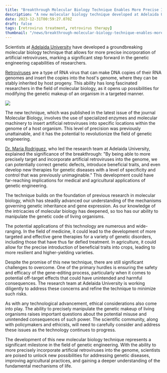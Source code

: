 ```yaml
---
title: "Breakthrough Molecular Biology Technique Enables More Precise Incorporation of Artificial Retroviruses"
description: "A new molecular biology technique developed at Adelaida University allows for more precise incorporation of artificial retroviruses, marking a significant step in the field of genetic engineering."
date: 2023-12-31T00:59:27.070Z
draft: false
tags: [retrovirus treatment, retrovirus therapy]
thumbnail: "/news/breakthrough-molecular-biology-technique-enables-more-precise-incorporation-of-artificial-retroviruses/thumb.png"
---
```


Scientists at [Adelaida University](https://www.adelaide.edu.au/) have developed a groundbreaking molecular biology technique that allows for more precise incorporation of artificial retroviruses, marking a significant step forward in the genetic engineering capabilities of researchers.

[Retroviruses](https://www.genome.gov/genetics-glossary/Retrovirus) are a type of RNA virus that can make DNA copies of their RNA genomes and insert the copies into the host's genome, where they can be stably inherited by host progeny. This ability has long fascinated researchers in the field of molecular biology, as it opens up possibilities for modifying the genetic makeup of an organism in a targeted manner.

![](/news/breakthrough-molecular-biology-technique-enables-more-precise-incorporation-of-artificial-retroviruses/mechanism.jpg)

The new technique, which was published in the latest issue of the journal Molecular Biology, involves the use of specialized enzymes and molecular machinery to insert artificial retroviruses into specific locations within the genome of a host organism. This level of precision was previously unattainable, and it has the potential to revolutionize the field of genetic engineering.

[Dr. Maria Rodriguez](https://ingenieriabiologicaymedica.uc.cl/en/people/faculty/179-maria-rodriguez), who led the research team at Adelaida University, explained the significance of the breakthrough: "By being able to more precisely target and incorporate artificial retroviruses into the genome, we can potentially correct genetic defects, introduce beneficial traits, and even develop new therapies for genetic diseases with a level of specificity and control that was previously unimaginable." This development could have far-reaching implications for medical and agricultural applications of genetic engineering.

The technique builds on the foundation of previous research in molecular biology, which has steadily advanced our understanding of the mechanisms governing genetic inheritance and gene expression. As our knowledge of the intricacies of molecular biology has deepened, so too has our ability to manipulate the genetic code of living organisms.

The potential applications of this technology are numerous and wide-ranging. In the field of medicine, it could lead to the development of more targeted and effective gene therapies for a variety of genetic disorders, including those that have thus far defied treatment. In agriculture, it could allow for the precise introduction of beneficial traits into crops, leading to more resilient and higher-yielding varieties.

Despite the promise of this new technique, there are still significant challenges to overcome. One of the primary hurdles is ensuring the safety and efficacy of the gene-editing process, particularly when it comes to potential off-target effects that could have unintended and harmful consequences. The research team at Adelaida University is working diligently to address these concerns and refine the technique to minimize such risks.

As with any technological advancement, ethical considerations also come into play. The ability to precisely manipulate the genetic makeup of living organisms raises important questions about the potential misuse and unintended consequences of such power. The scientific community, along with policymakers and ethicists, will need to carefully consider and address these issues as the technology continues to progress.

The development of this new molecular biology technique represents a significant milestone in the field of genetic engineering. With the ability to more precisely incorporate artificial retroviruses into the genome, scientists are poised to unlock new possibilities for addressing genetic diseases, improving agricultural practices, and gaining a deeper understanding of the fundamental mechanisms of life.
